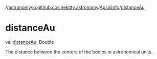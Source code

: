 //[astronomy](../../../index.md)/[io.github.cosinekitty.astronomy](../index.md)/[ApsisInfo](index.md)/[distanceAu](distance-au.md)

# distanceAu

val [distanceAu](distance-au.md): Double

The distance between the centers of the bodies in astronomical units.
